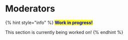 # Moderators

{% hint style="info" %}
<mark style="color:blue;">**Work in progress!**</mark>

This section is currently being worked on!
{% endhint %}
